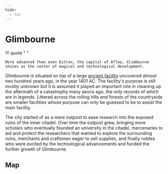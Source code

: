 ```yaml
---
hide:
  - toc
---
```

  [ancient facility]: ../Facilities/Inner%20Citadel%20Facility/

# Glimbourne

!!! quote " "

    More advanced than even Estron, the capital of Aflea, Glimbourne shines as the center of magical and technological development.

Glimbourne is situated on top of a large [ancient facility] uncovered almost two hundred years ago, in the year 1401 AC. The facility's purpose is still mostly unknown but it is assumed it played an important role in cleaning up the aftermath of a catastrophy many aeons ago, the only records of which are in legends. Littered across the rolling hills and forests of the countryside are smaller facilities whose purpose can only be guessed to be to assist the main facility.

The city started of as a mere outpost to ease research into the exposed ruins of the inner citadel. Over time the outpost grew, bringing more scholars who eventually founded an university in the citadel, mercenaries to aid and protect the researchers that wanted to explore the surrounding ruins, merchants and craftsmen eager to sell supplies, and finally nobles who were excited by the technological advancements and funded the further growth of Glimbourne.

## Map

<link rel="stylesheet" href="https://unpkg.com/leaflet@1.9.4/dist/leaflet.css" integrity="sha256-p4NxAoJBhIIN+hmNHrzRCf9tD/miZyoHS5obTRR9BMY=" crossorigin="" />
<script src="https://unpkg.com/leaflet@1.9.4/dist/leaflet.js" integrity="sha256-20nQCchB9co0qIjJZRGuk2/Z9VM+kNiyxNV1lvTlZBo=" crossorigin=""></script>

<style type="text/css">
#leaflet-map {
    width: 100%;
    margin: 0;
    z-index: 0;
    aspect-ratio: 1/1;
}
</style>

<div id="leaflet-map"></div>

<script type="text/javascript">
    document.addEventListener("DOMContentLoaded", function() {
        const bounds = [[0, 0], [1064, 1200]];
        const map = L.map("leaflet-map", {
            crs: L.CRS.Simple,
            maxBounds: bounds,
            minZoom: 0,
            maxZoom: 3,
        });

        const image = L.imageOverlay("../assets/img/glimbourne.svg", bounds).addTo(map);

        map.fitBounds(bounds);

        addMarker("University", "./Glimbourne/Scholar District/University", [629, 535]);
        addMarker("The Spotted Fowl", "./Glimbourne/Mercenary District/The Spotted Fowl", [745, 400]);

        function markerOnClick(e) {
            console.log(e.target.options.url)
            window.location.href = `/glimbourne/${e.target.options.url}`
        }

        function addMarker(title, url, coordinates) {
            L.marker(coordinates, {url: url}).bindTooltip(title).on("click", markerOnClick).addTo(map);
        }
    })
</script>
